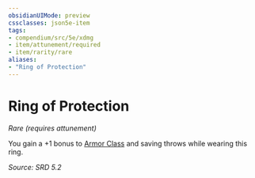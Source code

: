 ```yaml
---
obsidianUIMode: preview
cssclasses: json5e-item
tags:
- compendium/src/5e/xdmg
- item/attunement/required
- item/rarity/rare
aliases: 
- "Ring of Protection"
---
```

# Ring of Protection
*Rare (requires attunement)*  


You gain a +1 bonus to [Armor Class](armor-class-xphb.md) and saving throws while wearing this ring.

*Source: SRD 5.2*